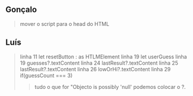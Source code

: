 ## Gonçalo

> mover o script para o head do HTML

## Luís

> linha 11 let resetButton : as HTLMElement
> linha 19 let userGuess
> linha 19 guesses?.textContent
> linha 24 lastResult?.textContent
> linha 25 lastResult?.textContent
> linha 26 lowOrHi?.textContent
> linha 29 if(guessCount === 3)
>
> > tudo o que for "Objecto is possibly 'null' podemos colocar o ?.
